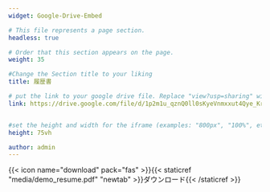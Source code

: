 ```yaml
---
widget: Google-Drive-Embed

# This file represents a page section.
headless: true

# Order that this section appears on the page.
weight: 35

#Change the Section title to your liking
title: 履歴書

# put the link to your google drive file. Replace "view?usp=sharing" with "preview".
link: https://drive.google.com/file/d/1p2m1u_qznQ0ll0sKyeVnmxxut4Qye_Kr/preview


#set the height and width for the iframe (examples: "800px", "100%", etc)
height: 75vh

author: admin
---
```


{{< icon name="download" pack="fas" >}}{{< staticref "media/demo_resume.pdf" "newtab" >}}ダウンロード{{< /staticref >}}